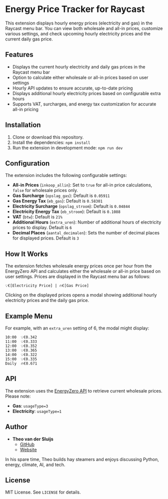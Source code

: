 
# Energy Price Tracker for Raycast

This extension displays hourly energy prices (electricity and gas) in the Raycast menu bar. You can view both wholesale and all-in prices, customize various settings, and check upcoming hourly electricity prices and the current daily gas price.

## Features

- Displays the current hourly electricity and daily gas prices in the Raycast menu bar
- Option to calculate either wholesale or all-in prices based on user settings
- Hourly API updates to ensure accurate, up-to-date pricing
- Displays additional hourly electricity prices based on configurable extra hours
- Supports VAT, surcharges, and energy tax customization for accurate all-in pricing

## Installation

1. Clone or download this repository.
2. Install the dependencies: `npm install`
3. Run the extension in development mode: `npm run dev`

## Configuration

The extension includes the following configurable settings:

- **All-in Prices** (`inkoop_allin`): Set to `true` for all-in price calculations, `false` for wholesale prices only.
- **Gas Surcharge** (`opslag_gas`): Default is `0.05911`
- **Gas Energy Tax** (`eb_gas`): Default is `0.58301`
- **Electricity Surcharge** (`opslag_stroom`): Default is `0.04844`
- **Electricity Energy Tax** (`eb_stroom`): Default is `0.1088`
- **VAT** (`btw`): Default is `21%`
- **Additional Hours** (`extra_uren`): Number of additional hours of electricity prices to display. Default is `6`
- **Decimal Places** (`aantal_decimalen`): Sets the number of decimal places for displayed prices. Default is `3`

## How It Works

The extension fetches wholesale energy prices once per hour from the EnergyZero API and calculates either the wholesale or all-in price based on user settings. Prices are displayed in the Raycast menu bar as follows:

```
💡€[Electricity Price] | 🔥€[Gas Price]
```

Clicking on the displayed prices opens a modal showing additional hourly electricity prices and the daily gas price.

## Example Menu

For example, with an `extra_uren` setting of 6, the modal might display:

```
10:00  💡€0.342
11:00  💡€0.333
12:00  💡€0.352
13:00  💡€0.365
14:00  💡€0.322
15:00  💡€0.335
Daily  🔥€0.671
```

## API

The extension uses the [EnergyZero API](https://api.energyzero.nl/v1/energyprices) to retrieve current wholesale prices. Please note:
- **Gas**: `usageType=3`
- **Electricity**: `usageType=1`

## Author

- **Theo van der Sluijs**
  - [GitHub](https://github.com/tvdsluijs)
  - [Website](https://itheo.tech)

In his spare time, Theo builds hay steamers and enjoys discussing Python, energy, climate, AI, and tech.

## License

MIT License. See `LICENSE` for details.
